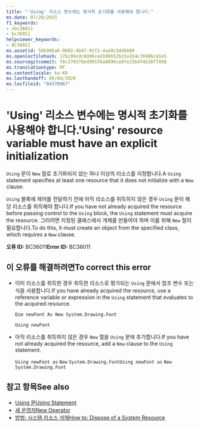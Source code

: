 ```yaml
---
title: "'Using' 리소스 변수에는 명시적 초기화를 사용해야 합니다."
ms.date: 07/20/2015
f1_keywords:
- vbc36011
- bc36011
helpviewer_keywords:
- BC36011
ms.assetid: 5db996a6-0802-4b67-91f1-4aa9c3dd6b09
ms.openlocfilehash: 17bc09cdc8dd6ced106652b15a1b4c7b986c41e5
ms.sourcegitcommit: f8c270376ed905f6a8896ce0fe25b4f4b38ff498
ms.translationtype: MT
ms.contentlocale: ko-KR
ms.lasthandoff: 06/04/2020
ms.locfileid: "84378967"
---
```

# <a name="using-resource-variable-must-have-an-explicit-initialization"></a><span data-ttu-id="d84fd-102">'Using' 리소스 변수에는 명시적 초기화를 사용해야 합니다.</span><span class="sxs-lookup"><span data-stu-id="d84fd-102">'Using' resource variable must have an explicit initialization</span></span>
<span data-ttu-id="d84fd-103">`Using` 문이 `New` 절로 초기화되지 않는 하나 이상의 리소스를 지정합니다.</span><span class="sxs-lookup"><span data-stu-id="d84fd-103">A `Using` statement specifies at least one resource that it does not initialize with a `New` clause.</span></span>  
  
 <span data-ttu-id="d84fd-104">`Using` 블록에 제어를 전달하기 전에 아직 리소스를 취득하지 않은 경우 `Using` 문이 해당 리소스를 취득해야 합니다.</span><span class="sxs-lookup"><span data-stu-id="d84fd-104">If you have not already acquired the resource before passing control to the `Using` block, the `Using` statement must acquire the resource.</span></span> <span data-ttu-id="d84fd-105">그러려면 지정된 클래스에서 개체를 만들어야 하며 이를 위해 `New` 절이 필요합니다.</span><span class="sxs-lookup"><span data-stu-id="d84fd-105">To do this, it must create an object from the specified class, which requires a `New` clause.</span></span>  
  
 <span data-ttu-id="d84fd-106">**오류 ID:** BC36011</span><span class="sxs-lookup"><span data-stu-id="d84fd-106">**Error ID:** BC36011</span></span>  
  
## <a name="to-correct-this-error"></a><span data-ttu-id="d84fd-107">이 오류를 해결하려면</span><span class="sxs-lookup"><span data-stu-id="d84fd-107">To correct this error</span></span>  
  
- <span data-ttu-id="d84fd-108">이미 리소스를 취득한 경우 취득한 리소스로 평가되는 `Using` 문에서 참조 변수 또는 식을 사용합니다.</span><span class="sxs-lookup"><span data-stu-id="d84fd-108">If you have already acquired the resource, use a reference variable or expression in the `Using` statement that evaluates to the acquired resource.</span></span>  
  
     `Dim newFont As New System.Drawing.Font`  
  
     `Using newFont`  
  
- <span data-ttu-id="d84fd-109">아직 리소스를 취득하지 않은 경우 `New` 절을 `Using` 문에 추가합니다.</span><span class="sxs-lookup"><span data-stu-id="d84fd-109">If you have not already acquired the resource, add a `New` clause to the `Using` statement.</span></span>  
  
     <span data-ttu-id="d84fd-110">`Using newFont as`   `New`   `System.Drawing.Font`</span><span class="sxs-lookup"><span data-stu-id="d84fd-110">`Using newFont as`   `New`   `System.Drawing.Font`</span></span>  
  
## <a name="see-also"></a><span data-ttu-id="d84fd-111">참고 항목</span><span class="sxs-lookup"><span data-stu-id="d84fd-111">See also</span></span>

- [<span data-ttu-id="d84fd-112">Using 문</span><span class="sxs-lookup"><span data-stu-id="d84fd-112">Using Statement</span></span>](../language-reference/statements/using-statement.md)
- [<span data-ttu-id="d84fd-113">새 운영자</span><span class="sxs-lookup"><span data-stu-id="d84fd-113">New Operator</span></span>](../language-reference/operators/new-operator.md)
- [<span data-ttu-id="d84fd-114">방법: 시스템 리소스 삭제</span><span class="sxs-lookup"><span data-stu-id="d84fd-114">How to: Dispose of a System Resource</span></span>](../programming-guide/language-features/control-flow/how-to-dispose-of-a-system-resource.md)
